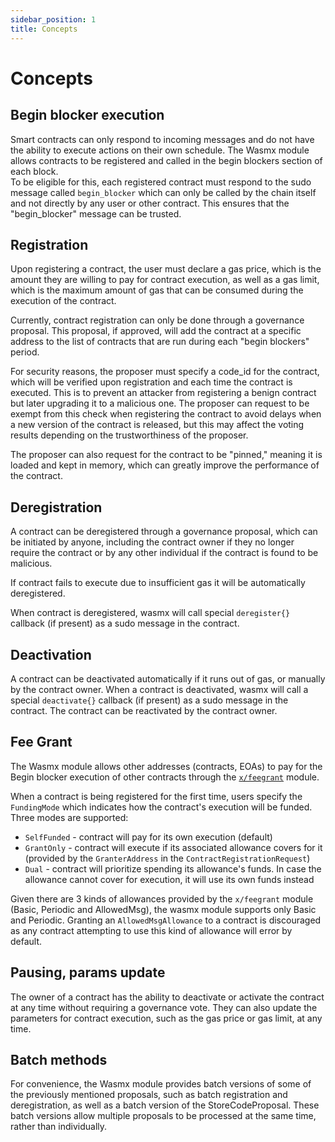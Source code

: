 ```yaml
---
sidebar_position: 1
title: Concepts
---
```


# Concepts

## Begin blocker execution

Smart contracts can only respond to incoming messages and do not have the ability to execute actions on their own schedule. The Wasmx module allows contracts to be registered and called in the begin blockers section of each block.\
To be eligible for this, each registered contract must respond to the sudo message called `begin_blocker` which can only be called by the chain itself and not directly by any user or other contract. This ensures that the "begin\_blocker" message can be trusted.

## Registration

Upon registering a contract, the user must declare a gas price, which is the amount they are willing to pay for contract execution, as well as a gas limit, which is the maximum amount of gas that can be consumed during the execution of the contract.

Currently, contract registration can only be done through a governance proposal. This proposal, if approved, will add the contract at a specific address to the list of contracts that are run during each "begin blockers" period.

For security reasons, the proposer must specify a code\_id for the contract, which will be verified upon registration and each time the contract is executed. This is to prevent an attacker from registering a benign contract but later upgrading it to a malicious one. The proposer can request to be exempt from this check when registering the contract to avoid delays when a new version of the contract is released, but this may affect the voting results depending on the trustworthiness of the proposer.

The proposer can also request for the contract to be "pinned," meaning it is loaded and kept in memory, which can greatly improve the performance of the contract.

## Deregistration

A contract can be deregistered through a governance proposal, which can be initiated by anyone, including the contract owner if they no longer require the contract or by any other individual if the contract is found to be malicious.

If contract fails to execute due to insufficient gas it will be automatically deregistered.

When contract is deregistered, wasmx will call special `deregister{}` callback (if present) as a sudo message in the contract.

## Deactivation

A contract can be deactivated automatically if it runs out of gas, or manually by the contract owner. When a contract is deactivated, wasmx will call a special `deactivate{}` callback (if present) as a sudo message in the contract. The contract can be reactivated by the contract owner.

## Fee Grant

The Wasmx module allows other addresses (contracts, EOAs) to pay for the Begin blocker execution of other contracts through the [`x/feegrant`](https://docs.cosmos.network/main/modules/feegrant) module.

When a contract is being registered for the first time, users specify the `FundingMode` which indicates how the contract's execution will be funded. Three modes are supported:

* `SelfFunded` - contract will pay for its own execution (default)
* `GrantOnly` - contract will execute if its associated allowance covers for it (provided by the `GranterAddress` in the `ContractRegistrationRequest`)
* `Dual` - contract will prioritize spending its allowance's funds. In case the allowance cannot cover for execution, it will use its own funds instead

Given there are 3 kinds of allowances provided by the `x/feegrant` module (Basic, Periodic and AllowedMsg), the wasmx module supports only Basic and Periodic. Granting an `AllowedMsgAllowance` to a contract is discouraged as any contract attempting to use this kind of allowance will error by default.

## Pausing, params update

The owner of a contract has the ability to deactivate or activate the contract at any time without requiring a governance vote. They can also update the parameters for contract execution, such as the gas price or gas limit, at any time.

## Batch methods

For convenience, the Wasmx module provides batch versions of some of the previously mentioned proposals, such as batch registration and deregistration, as well as a batch version of the StoreCodeProposal. These batch versions allow multiple proposals to be processed at the same time, rather than individually.

